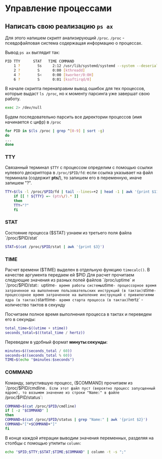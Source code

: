 # Управление процессами

## Написать свою реализацию `ps ax`

Для этого напишем скрипт анализирующий `/proc`.
`/proc` - псевдофайловая система содержащая информацию о процессах.

Вывод `ps ax` выглядит так:
```bash
PID TTY      STAT   TIME COMMAND
    1 ?        Ss     2:12 /usr/lib/systemd/systemd --system --deserialize 35
    2 ?        S      0:00 [kthreadd]
    4 ?        S<     0:00 [kworker/0:0H]
    6 ?        S      0:01 [ksoftirqd/0]

```

В начале скрипта перенаправим вывод ошибок для тех процессов, которые выдаст `ls /proc`, но к моменту парсинга уже завершат свою работу.
```bash
exec 2> /dev/null
```

Будем последовательно парсить все директории процессов (имя начинается с цифр)  в `/proc`
```bash
for PID in $(ls /proc | grep ^[0-9] | sort -g)
do
...
done
```

### TTY
Связанный терминал `$TTY` с процессом определим с помощью ссылки нулевого дескриптора в `/proc/$PID/fd`:
если ссылка указывает на файл терминала (содержит **pts/**), то запишем его в переменную, иначе запишем "?".
```bash
TTY=$(ls -l /proc/$PID/fd | tail --lines=+2 | head -1 | awk '{print $11}'  | cut -d "/" -f 3,4)
	if [[ ! ${TTY} =~ (pts\/).* ]]
	then
	TTY="?"
	fi
```

### STAT
Состояние процесса ($STAT) узнаем из третьего поля файла `/proc/$PID/stat`
```bash
STAT=$(cat /proc/$PID/stat | awk '{print $3}')
```

### TIME
Расчет времени ($TIME) выделен в отдельную функцию `timecalc()`. В качестве аргумента передаем ей $PID
Для расчет прочитаем следующие значения из разных полей файлов `/proc/uptime` и `/proc/$PID/stat`:
`uptime` - время работы системы
`utime` - процессорное время затраченное на выполнение пользовательских инструкций (в тактах)
`stime` - процессорное время затраченное на выполение инструкций с привилегиями ядра (в тактах)
`starttime` - время старта процесса (в тактах)
`hertz` - количество тактов в секунду

Посчитаем полное время выполнения процесса в тактах и переведем его в секунды:
```bash
total_time=$((utime + stime))
seconds_total=$((total_time / hertz))
```

Переведем в удобный формат **минуты:секунды**:
```bash
minutes=$((seconds_total / 60))
seconds=$((seconds_total % 60))
TIME=$(echo "$minutes:$seconds")
```

### COMMAND
Команду, запустившую процесс, ($COMMAND) прочитаем из `/proc/$PID/cmdline`. Если этот файл пуст (вероятно процесс запусщенный ядром), то возьмем значение из строки "Name:" в файле `/proc/$PID/status`:
```bash
COMMAND=$(cat /proc/$PID/cmdline)
if [ -z "$COMMAND" ]
then
COMMAND=$(cat /proc/$PID/status | grep "Name:" | awk '{print $2}')
COMMAND="["+$COMMAND+"]"
fi
```

В конце каждой итерации выводим значения переменных, разделяя на столбцы с помощью утилиты `column`:
```bash
echo "$PID;$TTY;$STAT;$TIME;$COMMAND" | column -t -s ";" 
```

